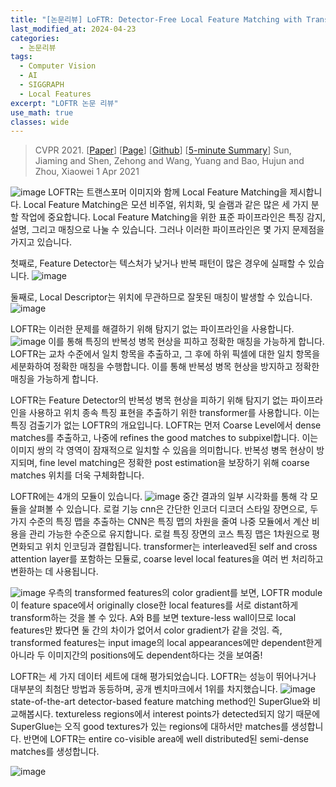 ```yaml
---
title: "[논문리뷰] LoFTR: Detector-Free Local Feature Matching with Transformers"
last_modified_at: 2024-04-23
categories:
  - 논문리뷰
tags:
  - Computer Vision
  - AI
  - SIGGRAPH
  - Local Features
excerpt: "LOFTR 논문 리뷰"
use_math: true
classes: wide
---
```


> CVPR 2021. [[Paper](https://arxiv.org/pdf/2104.00680.pdf)] [[Page](https://zju3dv.github.io/loftr/)] [[Github](https://github.com/zju3dv/LoFTR)] [[5-minute Summary](https://www.youtube.com/watch?v=ep015Dda0T0)]
> Sun, Jiaming and Shen, Zehong and Wang, Yuang and Bao, Hujun and Zhou, Xiaowei
> 1 Apr 2021

![image](https://github.com/sandokim/sandokim.github.io/assets/74639652/845a74d8-7d43-4adb-b329-896c3b1f56ab)
LOFTR는 트랜스포머 이미지와 함께 Local Feature Matching을 제시합니다. 
Local Feature Matching은 모션 비주얼, 위치화, 및 슬램과 같은 많은 세 가지 분할 작업에 중요합니다. 
Local Feature Matching을 위한 표준 파이프라인은 특징 감지, 설명, 그리고 매칭으로 나눌 수 있습니다. 
그러나 이러한 파이프라인은 몇 가지 문제점을 가지고 있습니다. 

첫째로, Feature Detector는 텍스처가 낮거나 반복 패턴이 많은 경우에 실패할 수 있습니다. 
![image](https://github.com/sandokim/sandokim.github.io/assets/74639652/fd0adda7-1685-4699-a612-7fb01d39c53b)

둘째로, Local Descriptor는 위치에 무관하므로 잘못된 매칭이 발생할 수 있습니다.
![image](https://github.com/sandokim/sandokim.github.io/assets/74639652/998ab366-b351-4657-97b5-f9d69547ded6)


LOFTR는 이러한 문제를 해결하기 위해 탐지기 없는 파이프라인을 사용합니다. 
![image](https://github.com/sandokim/sandokim.github.io/assets/74639652/a3b27636-93f4-4887-9a14-1dc7257973a6)
이를 통해 특징의 반복성 병목 현상을 피하고 정확한 매칭을 가능하게 합니다. 
LOFTR는 교차 수준에서 일치 항목을 추출하고, 그 후에 하위 픽셀에 대한 일치 항목을 세분화하여 정확한 매칭을 수행합니다. 
이를 통해 반복성 병목 현상을 방지하고 정확한 매칭을 가능하게 합니다.

LOFTR는 Feature Detector의 반복성 병목 현상을 피하기 위해 탐지기 없는 파이프라인을 사용하고 위치 종속 특징 표현을 추출하기 위한 transformer를 사용합니다. 
이는 특징 검출기가 없는 LOFTR의 개요입니다. 
LOFTR는 먼저 Coarse Level에서 dense matches를 추출하고, 나중에 refines the good matches to subpixel합니다. 
이는 이미지 쌍의 각 영역이 잠재적으로 일치할 수 있음을 의미합니다. 
반복성 병목 현상이 방지되며, fine level matching은 정확한 post estimation을 보장하기 위해 coarse matches 위치를 더욱 구체화합니다.

LOFTR에는 4개의 모듈이 있습니다. 
![image](https://github.com/sandokim/sandokim.github.io/assets/74639652/403b0eab-bf73-4c62-b4f4-70e7356d2a1d)
중간 결과의 일부 시각화를 통해 각 모듈을 살펴볼 수 있습니다. 
로컬 기능 cnn은 간단한 인코더 디코더 스타일 장면으로, 두 가지 수준의 특징 맵을 추출하는 CNN은 특징 맵의 차원을 줄여 나중 모듈에서 계산 비용을 관리 가능한 수준으로 유지합니다. 
로컬 특징 장면의 코스 특징 맵은 1차원으로 평면화되고 위치 인코딩과 결합됩니다. 
transformer는 interleaved된 self and cross attention layer를 포함하는 모듈로, coarse level local features을 여러 번 처리하고 변환하는 데 사용됩니다.

![image](https://github.com/sandokim/sandokim.github.io/assets/74639652/f29ed8ed-38e5-47ad-aa84-095cf71991c0)
우측의 transformed features의 color gradient를 보면, LOFTR module이 feature space에서 originally close한 local features를 서로 distant하게 transform하는 것을 볼 수 있다. A와 B를 보면 texture-less wall이므로 local features만 봤다면 둘 간의 차이가 없어서 color gradient가 같을 것임. 즉, transformed features는 input image의 local appearances에만 dependent한게 아니라 두 이미지간의 positions에도 dependent하다는 것을 보여줌!


LOFTR는 세 가지 데이터 세트에 대해 평가되었습니다.
LOFTR는 성능이 뛰어나거나 대부분의 최첨단 방법과 동등하며, 공개 벤치마크에서 1위를 차지했습니다.
![image](https://github.com/sandokim/sandokim.github.io/assets/74639652/5986c412-93d2-45e4-814b-64fc232cb11d)
state-of-the-art detector-based feature matching method인 SuperGlue와 비교해봅시다. textureless regions에서 interest points가 detected되지 않기 때문에 SuperGlue는 오직 good textures가 있는 regions에 대하서만 matches를 생성합니다. 반면에 LOFTR는 entire co-visible area에 well distributed된 semi-dense matches를 생성합니다. 

![image](https://github.com/sandokim/sandokim.github.io/assets/74639652/91f960f5-62f9-453e-9552-5793ab119f78)

